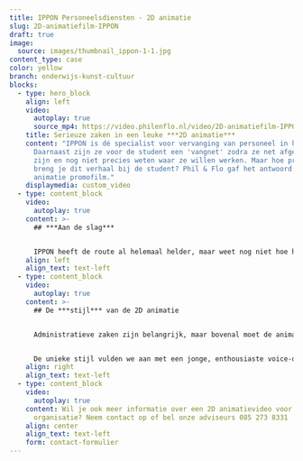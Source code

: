 ```yaml
---
title: IPPON Personeelsdiensten - 2D animatie
slug: 2D-animatiefilm-IPPON
draft: true
image:
  source: images/thumbnail_ippon-1-1.jpg
content_type: case
color: yellow
branch: onderwijs-kunst-cultuur
blocks:
  - type: hero_block
    align: left
    video:
      autoplay: true
      source_mp4: https://video.philenflo.nl/video/2D-animatiefilm-IPPON-onderwijs-personeelsdiensten.mp4
    title: Serieuze zaken in een leuke ***2D animatie***
    content: "IPPON is dé specialist voor vervanging van personeel in het onderwijs.
      Daarnaast zijn ze voor de student een 'vangnet' zodra ze net afgestudeerd
      zijn en nog niet precies weten waar ze willen werken. Maar hoe precies
      breng je dit verhaal bij de student? Phil & Flo gaf het antwoord: een 2D
      animatie promofilm."
    displaymedia: custom_video
  - type: content_block
    video:
      autoplay: true
    content: >-
      ## ***Aan de slag***


      IPPON heeft de route al helemaal helder, maar weet nog niet hoe het verhaal vertelt moet worden aan de student. Tijdens een eerste call werd al veel duidelijk. De 2D animatie wordt vooral gericht op net afgestudeerden van de PABO, toekomstige docenten. De 2D animatie informeert over het onderscheidend vermogen en het gemak van de diensten van IPPON.  Zo moet duidelijk worden dat IPPON zoekt naar zowel losse klussen of een vaste baan en dat de klant de regie over zijn eigen werkagenda houdt. Daarnaast regelt IPPON de administratieve zaken en blijven ze ondersteunen bij alle bijkomende zaken.
    align: left
    align_text: text-left
  - type: content_block
    video:
      autoplay: true
    content: >-
      ## De ***stijl*** van de 2D animatie


      Administratieve zaken zijn belangrijk, maar bovenal moet de animatie uitstralen dat onderwijs leuk is! IPPON spreekt met net afgestudeerden een jonge doelgroep aan. Belangrijk dus om een hippe animatiestijl neer te zetten. Voor de karakters in de animatie creëerden we een unieke stijl. De uitdrukkingen op de gezichten zijn gedetailleerd, opgewekt en vrolijk. De kleuren in de animatie zijn speels en passen perfect bij de huisstijlkleuren van IPPON.


      De unieke stijl vulden we aan met een jonge, enthousiaste voice-over stem. Daarnaast mocht de video niet te lang duren. De 2D animatie promovideo duurt 60 seconden. Precies lang genoeg om de boodschap helder over te brengen én de aandacht van de kijker vast te houden.
    align: right
    align_text: text-left
  - type: content_block
    video:
      autoplay: true
    content: Wil je ook meer informatie over een 2D animatievideo voor jouw
      organisatie? Neem contact op of bel onze adviseurs 085 273 8331
    align: center
    align_text: text-left
    form: contact-formulier
---
```

